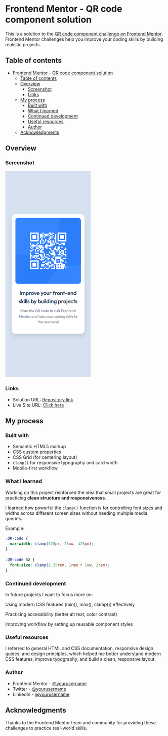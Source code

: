 # Frontend Mentor - QR code component solution

This is a solution to the [QR code component challenge on Frontend Mentor](https://www.frontendmentor.io/challenges/qr-code-component-iux_sIO_H).  
Frontend Mentor challenges help you improve your coding skills by building realistic projects. 

## Table of contents

- [Frontend Mentor - QR code component solution](#frontend-mentor---qr-code-component-solution)
  - [Table of contents](#table-of-contents)
  - [Overview](#overview)
    - [Screenshot](#screenshot)
    - [Links](#links)
  - [My process](#my-process)
    - [Built with](#built-with)
    - [What I learned](#what-i-learned)
    - [Continued development](#continued-development)
    - [Useful resources](#useful-resources)
    - [Author](#author)
  - [Acknowledgments](#acknowledgments)

## Overview

### Screenshot

![](./screenshot/screencapture-mobileVersion.png)

### Links

- Solution URL: [Repository link](https://github.com/saramx-dev/QR-code-component?tab=readme-ov-file)
- Live Site URL: [Click here](https://saramx-dev.github.io/QR-code-component/)

## My process

### Built with

- Semantic HTML5 markup
- CSS custom properties
- CSS Grid (for centering layout)
- `clamp()` for responsive typography and card width
- Mobile-first workflow

### What I learned
Working on this project reinforced the idea that small projects are great for practicing **clean structure and responsiveness**.  

I learned how powerful the `clamp()` function is for controlling font sizes and widths across different screen sizes without needing multiple media queries.  

Example:  

```css
.QR-code {
  max-width: clamp(320px, 25vw, 425px);
}

.QR-code h2 {
  font-size: clamp(1.25rem, 1rem + 1vw, 2rem);
}
```
### Continued development
In future projects I want to focus more on:

Using modern CSS features (min(), max(), clamp()) effectively

Practicing accessibility (better alt text, color contrast)

Improving workflow by setting up reusable component styles

### Useful resources
I referred to general HTML and CSS documentation, responsive design guides, and design principles, which helped me better understand modern CSS features, improve typography, and build a clean, responsive layout.

### Author
- Frontend Mentor - [@yourusername](https://www.frontendmentor.io/profile/saramx-dev)
- Twitter - [@yourusername](https://x.com/saramx_dev)
- LinkedIn - [@yourusername](https://www.linkedin.com/in/saramx-dev/)

## Acknowledgments
Thanks to the Frontend Mentor team and community for providing these challenges to practice real-world skills.